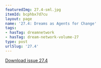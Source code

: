 ```yaml
---
featuredImg: 27.4-sml.jpg
itemId: bcphbx7d7cu
layout: page
name: '27.4: Dreams as Agents for Change'
tags:
- hasTag: dreamnetwork
- hasTag: dream-network-volume-27
type: post
urlSlug: '27.4'
---
```

<a href="../files/pdfs/Volume_27/27.4_agents_for_change.pdf" download="">Download issue 27.4</a>